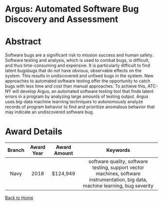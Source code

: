 
Argus: Automated Software Bug Discovery and Assessment
======================================================

# Abstract


Software bugs are a significant risk to mission success and human safety. Software testing and analysis, which is used to combat bugs, is difficult, and thus time-consuming and expensive. It is particularly difficult to find latent bugsbugs that do not have obvious, observable effects on the system. This results in undiscovered and unfixed bugs in the system. New approaches to automated software testing offer the opportunity to catch bugs with less time and cost than manual approaches. To achieve this, ATC-NY will develop Argus, an automated software testing tool that finds latent errors in a program by analyzing large amounts of testing output. Argus uses big-data machine learning techniques to autonomously analyze records of program behavior to find and prioritize anomalous behavior that may indicate an undiscovered software bug.  

# Award Details

|Branch|Award Year|Award Amount|Keywords|
| :---: | :---: | :---: | :---: |
|Navy|2018|$124,949|software quality, software testing, support vector machines, software instrumentation, big data, machine learning, bug severity|
  
  


[Back to Home](https://github.com/chrischow/dod_sbir_awards/Reports/JH/#1978)
